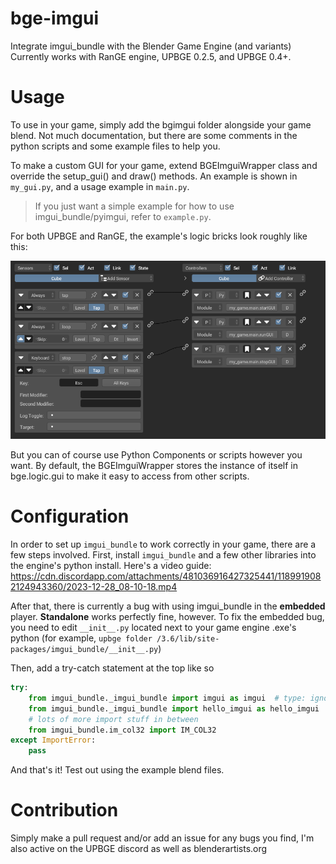 # bge-imgui
Integrate imgui_bundle with the Blender Game Engine (and variants)
Currently works with RanGE engine, UPBGE 0.2.5, and UPBGE 0.4+.

# Usage
To use in your game, simply add the bgimgui folder alongside your game blend. 
Not much documentation, but there are some comments in the python scripts
and some example files to help you.

To make a custom GUI for your game, extend BGEImguiWrapper class and 
override the setup_gui() and draw() methods. 
An example is shown in `my_gui.py`, and a usage example in `main.py`.

> If you just want a simple example for how to use imgui_bundle/pyimgui, refer to `example.py`.

For both UPBGE and RanGE, the example's logic bricks look roughly like this:

![example bricks](doc/ExampleBricksBetter.png)

But you can of course use Python Components or scripts however you want. 
By default, the BGEImguiWrapper stores the instance of itself in bge.logic.gui to make it easy to access from other scripts.

# Configuration
In order to set up `imgui_bundle` to work correctly in your game, there are a few steps involved.
First, install `imgui_bundle` and a few other libraries into the engine's python install.
Here's a video guide: https://cdn.discordapp.com/attachments/481036916427325441/1189919082124943360/2023-12-28_08-10-18.mp4

After that, there is currently a bug with using imgui_bundle in the **embedded** player. **Standalone**
works perfectly fine, however. To fix the embedded bug, you need to edit `__init__.py` located next
to your game engine .exe's python (for example, `upbge folder /3.6/lib/site-packages/imgui_bundle/__init__.py`)

Then, add a try-catch statement at the top like so
```py
try:
    from imgui_bundle._imgui_bundle import imgui as imgui  # type: ignore
    from imgui_bundle._imgui_bundle import hello_imgui as hello_imgui
    # lots of more import stuff in between
    from imgui_bundle.im_col32 import IM_COL32
except ImportError:
    pass
```
And that's it! Test out using the example blend files.

# Contribution
Simply make a pull request and/or add an issue for any bugs you find, I'm also active on the UPBGE discord as well as blenderartists.org
